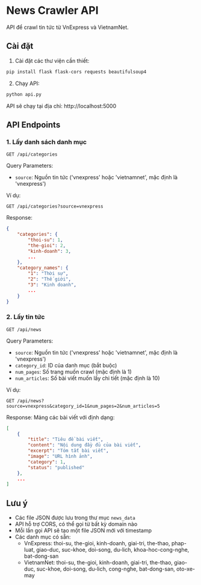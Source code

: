 # News Crawler API

API để crawl tin tức từ VnExpress và VietnamNet.

## Cài đặt

1. Cài đặt các thư viện cần thiết:
```bash
pip install flask flask-cors requests beautifulsoup4
```

2. Chạy API:
```bash
python api.py
```

API sẽ chạy tại địa chỉ: http://localhost:5000

## API Endpoints

### 1. Lấy danh sách danh mục

```
GET /api/categories
```

Query Parameters:
- `source`: Nguồn tin tức ('vnexpress' hoặc 'vietnamnet', mặc định là 'vnexpress')

Ví dụ:
```
GET /api/categories?source=vnexpress
```

Response:
```json
{
    "categories": {
        "thoi-su": 1,
        "the-gioi": 2,
        "kinh-doanh": 3,
        ...
    },
    "category_names": {
        "1": "Thời sự",
        "2": "Thế giới",
        "3": "Kinh doanh",
        ...
    }
}
```

### 2. Lấy tin tức

```
GET /api/news
```

Query Parameters:
- `source`: Nguồn tin tức ('vnexpress' hoặc 'vietnamnet', mặc định là 'vnexpress')
- `category_id`: ID của danh mục (bắt buộc)
- `num_pages`: Số trang muốn crawl (mặc định là 1)
- `num_articles`: Số bài viết muốn lấy chi tiết (mặc định là 10)

Ví dụ:
```
GET /api/news?source=vnexpress&category_id=1&num_pages=2&num_articles=5
```

Response: Mảng các bài viết với định dạng:
```json
[
    {
        "title": "Tiêu đề bài viết",
        "content": "Nội dung đầy đủ của bài viết",
        "excerpt": "Tóm tắt bài viết",
        "image": "URL hình ảnh",
        "category": 1,
        "status": "published"
    },
    ...
]
```

## Lưu ý

- Các file JSON được lưu trong thư mục `news_data`
- API hỗ trợ CORS, có thể gọi từ bất kỳ domain nào
- Mỗi lần gọi API sẽ tạo một file JSON mới với timestamp
- Các danh mục có sẵn:
  - VnExpress: thoi-su, the-gioi, kinh-doanh, giai-tri, the-thao, phap-luat, giao-duc, suc-khoe, doi-song, du-lich, khoa-hoc-cong-nghe, bat-dong-san
  - VietnamNet: thoi-su, the-gioi, kinh-doanh, giai-tri, the-thao, giao-duc, suc-khoe, doi-song, du-lich, cong-nghe, bat-dong-san, oto-xe-may 